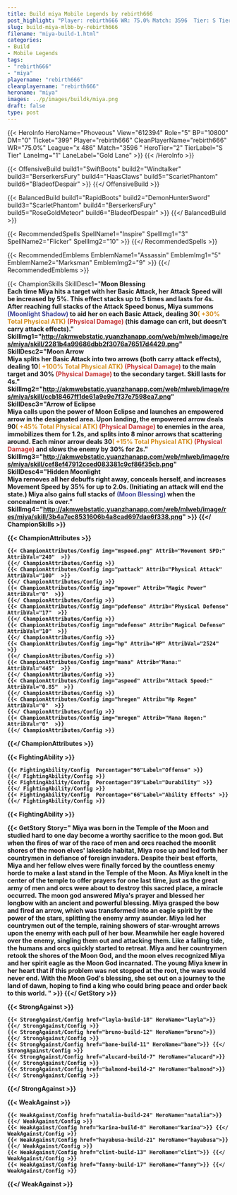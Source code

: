 ```yaml
---
title: Build miya Mobile Legends by rebirth666
post_highlight: "Player: rebirth666 WR: 75.0% Match: 3596  Tier: S Tier Lane: Gold Lane"
slug: build-miya-mlbb-by-rebirth666
filename: "miya-build-1.html"
categories: 
- Build 
- Mobile Legends
tags: 
- "rebirth666"
- "miya"
playername: "rebirth666"
cleanplayername: "rebirth666"
heroname: "miya"
images: ../p/images/buildk/miya.png
draft: false
type: post
---
```


{{< HeroInfo HeroName="Phoveous" View="612394" Role="5" BP="10800" DM="0" Ticket="399" Player="rebirth666" CleanPlayerName="rebirth666" WR="75.0%" League="x 486" Match="3596 " HeroTier="2" TierLabel="S Tier" LaneImg="1" LaneLabel="Gold Lane" >}} {{< /HeroInfo >}}
 
{{< OffensiveBuild build1="SwiftBoots"  build2="Windtalker" build3="BerserkersFury" build4="HaasClaws" build5="ScarletPhantom" build6="BladeofDespair" >}} {{</ OffensiveBuild >}}  

{{< BalancedBuild build1="RapidBoots"  build2="DemonHunterSword" build3="ScarletPhantom" build4="BerserkersFury" build5="RoseGoldMeteor" build6="BladeofDespair" >}} {{</ BalancedBuild >}}  

{{< RecommendedSpells SpellName1="Inspire" SpellImg1="3" SpellName2="Flicker" SpellImg2="10" >}} {{</ RecommendedSpells >}}   

{{< RecommendedEmblems EmblemName1="Assassin" EmblemImg1="5" EmblemName2="Marksman" EmblemImg2="9" >}} {{</ RecommendedEmblems >}}   

{{< ChampionSkills SkillDesc1="<b>Moon Blessing<br>Each time Miya hits a target with her Basic Attack, her Attack Speed will be increased by 5%. This effect stacks up to 5 times and lasts for 4s. After reaching full stacks of the Attack Speed bonus, Miya summons <font color='#404495'>(Moonlight Shadow)</font> to aid her on each Basic Attack, dealing 30<font color='#D58E1F'>( +30% Total Physical ATK)</font> <font color='#C53535'>(Physical Damage)</font> (this damage can crit, but doesn't carry attack effects)." SkillImg1="http://akmwebstatic.yuanzhanapp.com/web/mlweb/image/res/miya/skill/2281b4a99686dbb2f3076a76517d4429.png"  SkillDesc2="<b>Moon Arrow<br>Miya splits her Basic Attack into two arrows (both carry attack effects), dealing 10<font color='#D58E1F'>( +100% Total Physical ATK)</font> <font color='#C53535'>(Physical Damage)</font> to the main target and 30% <font color='#C53535'>(Physical Damage)</font> to the secondary target. Skill lasts for 4s." SkillImg2="http://akmwebstatic.yuanzhanapp.com/web/mlweb/image/res/miya/skill/ccb18467ff1de61a9e9e7f37e7598ea7.png"  SkillDesc3="<b>Arrow of Eclipse<br>Miya calls upon the power of Moon Eclipse and launches an empowered arrow in the designated area. Upon landing, the empowered arrow deals 90<font color='#D58E1F'>( +45% Total Physical ATK)</font> <font color='#C53535'>(Physical Damage)</font> to enemies in the area, immobilizes them for 1.2s, and splits into 8 minor arrows that scattering around. Each minor arrow deals 30<font color='#D58E1F'>( +15% Total Physical ATK)</font> <font color='#C53535'>(Physical Damage)</font> and slows the enemy by 30% for 2s." SkillImg3="http://akmwebstatic.yuanzhanapp.com/web/mlweb/image/res/miya/skill/cef8ef47912cced083381c9cf86f35cb.png"  SkillDesc4="<b>Hidden Moonlight<br>Miya removes all her debuffs right away, conceals herself, and increases Movement Speed by 35% for up to 2.0s. (Initiating an attack will end the state.) Miya also gains full stacks of <font color='#404495'>(Moon Blessing)</font> when the concealment is over." SkillImg4="http://akmwebstatic.yuanzhanapp.com/web/mlweb/image/res/miya/skill/3b4a7ec8531606b4a8cad697dae6f338.png"  >}} {{</ ChampionSkills >}}
	

{{< ChampionAttributes >}}

	{{< ChampionAttributes/Config img="mspeed.png" Attrib="Movement SPD:" AttribVal="240"  >}} 
	{{</ ChampionAttributes/Config >}}
	{{< ChampionAttributes/Config img="pattack" Attrib="Physical Attack" AttribVal="100"  >}} 
	{{</ ChampionAttributes/Config >}}
	{{< ChampionAttributes/Config img="mpower" Attrib="Magic Power" AttribVal="0"  >}} 
	{{</ ChampionAttributes/Config >}}
	{{< ChampionAttributes/Config img="pdefense" Attrib="Physical Defense" AttribVal="17"  >}} 
	{{</ ChampionAttributes/Config >}}
	{{< ChampionAttributes/Config img="mdefense" Attrib="Magical Defense" AttribVal="10"  >}} 
	{{</ ChampionAttributes/Config >}}
	{{< ChampionAttributes/Config img="hp" Attrib="HP" AttribVal="2524"  >}} 
	{{</ ChampionAttributes/Config >}}
	{{< ChampionAttributes/Config img="mana" Attrib="Mana:" AttribVal="445"  >}} 
	{{</ ChampionAttributes/Config >}}
	{{< ChampionAttributes/Config img="aspeed" Attrib="Attack Speed:" AttribVal="0.85"  >}} 
	{{</ ChampionAttributes/Config >}}
	{{< ChampionAttributes/Config img="hregen" Attrib="Hp Regen" AttribVal="0"  >}} 
	{{</ ChampionAttributes/Config >}}
	{{< ChampionAttributes/Config img="mregen" Attrib="Mana Regen:" AttribVal="0"  >}} 
	{{</ ChampionAttributes/Config >}}
	
	
{{</ ChampionAttributes >}}


{{< FightingAbility >}}

	{{< FightingAbility/Config  Percentage="96"Label="Offense" >}} 
	{{</ FightingAbility/Config >}}		
	{{< FightingAbility/Config  Percentage="39"Label="Durability" >}} 
	{{</ FightingAbility/Config >}}
	{{< FightingAbility/Config  Percentage="66"Label="Ability Effects" >}} 
	{{</ FightingAbility/Config >}}
	
{{< FightingAbility >}}

{{< GetStory Story=" Miya was born in the Temple of the Moon and studied hard to one day become a worthy sacrifice to the moon god. But when the fires of war of the race of men and orcs reached the moonlit shores of the moon elves\' lakeside habitat, Miya rose up and led forth her countrymen in defiance of foreign invaders. Despite their best efforts, Miya and her fellow elves were finally forced by the countless enemy horde to make a last stand in the Temple of the Moon. As Miya knelt in the center of the temple to offer prayers for one last time, just as the great army of men and orcs were about to destroy this sacred place, a miracle occurred. The moon god answered Miya\'s prayer and blessed her longbow with an ancient and powerful blessing. Miya grasped the bow and fired an arrow, which was transformed into an eagle spirit by the power of the stars, splitting the enemy army asunder. Miya led her countrymen out of the temple, raining showers of star-wrought arrows upon the enemy with each pull of her bow. Meanwhile her eagle hovered over the enemy, singling them out and attacking them. Like a falling tide, the humans and orcs quickly started to retreat. Miya and her countrymen retook the shores of the Moon God, and the moon elves recognized Miya and her spirit eagle as the Moon God incarnated. The young Miya knew in her heart that if this problem was not stopped at the root, the wars would never end. With the Moon God\'s blessing, she set out on a journey to the land of dawn, hoping to find a king who could bring peace and order back to this world. " >}}  {{</ GetStory >}}

{{< StrongAgainst >}}

	{{< StrongAgainst/Config href="layla-build-18" HeroName="layla">}} {{</ StrongAgainst/Config >}}
	{{< StrongAgainst/Config href="bruno-build-12" HeroName="bruno">}} {{</ StrongAgainst/Config >}}
	{{< StrongAgainst/Config href="bane-build-11" HeroName="bane">}} {{</ StrongAgainst/Config >}}
	{{< StrongAgainst/Config href="alucard-build-7" HeroName="alucard">}} {{</ StrongAgainst/Config >}}
	{{< StrongAgainst/Config href="balmond-build-2" HeroName="balmond">}} {{</ StrongAgainst/Config >}}
	
{{</ StrongAgainst >}}

{{< WeakAgainst >}}

	{{< WeakAgainst/Config href="natalia-build-24" HeroName="natalia">}} {{</ WeakAgainst/Config >}}
	{{< WeakAgainst/Config href="karina-build-8" HeroName="karina">}} {{</ WeakAgainst/Config >}}
	{{< WeakAgainst/Config href="hayabusa-build-21" HeroName="hayabusa">}} {{</ WeakAgainst/Config >}}
	{{< WeakAgainst/Config href="clint-build-13" HeroName="clint">}} {{</ WeakAgainst/Config >}}
	{{< WeakAgainst/Config href="fanny-build-17" HeroName="fanny">}} {{</ WeakAgainst/Config >}}
	
{{</ WeakAgainst >}}
